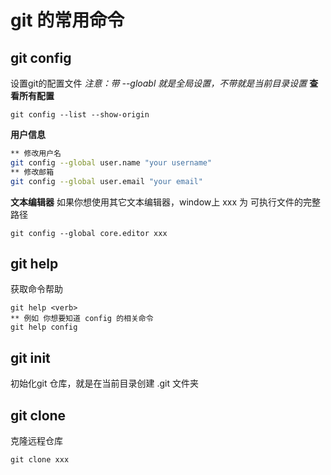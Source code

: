 # git 的常用命令

## git config
设置git的配置文件 
_注意：带 --gloabl 就是全局设置，不带就是当前目录设置_
**查看所有配置**
```
git config --list --show-origin
```
**用户信息**
```sh
** 修改用户名
git config --global user.name "your username"
** 修改邮箱
git config --global user.email "your email"
```
**文本编辑器**
如果你想使用其它文本编辑器，window上 xxx 为 可执行文件的完整路径
```
git config --global core.editor xxx
```
## git help
获取命令帮助
```
git help <verb>
** 例如 你想要知道 config 的相关命令
git help config
```

## git init
初始化git 仓库，就是在当前目录创建 .git 文件夹

## git clone
克隆远程仓库
```
git clone xxx
```
